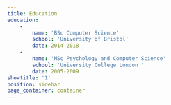 ```yaml
---
title: Education
education:
    -
        name: 'BSc Computer Science'
        school: 'University of Bristol'
        date: 2014-2018
    -
        name: 'MSc Psychology and Computer Science'
        school: 'University College London '
        date: 2005-2009
showtitle: '1'
position: sidebar
page_container: container
---
```


